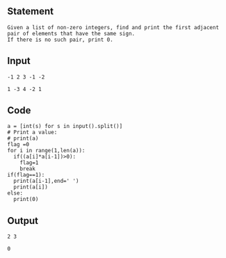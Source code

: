 ## Statement
```
Given a list of non-zero integers, find and print the first adjacent pair of elements that have the same sign. 
If there is no such pair, print 0.
```
## Input
```
-1 2 3 -1 -2

1 -3 4 -2 1
```	
## Code
```
a = [int(s) for s in input().split()]
# Print a value:
# print(a)
flag =0
for i in range(1,len(a)):
  if((a[i]*a[i-1])>0):
    flag=1
    break
if(flag==1):
  print(a[i-1],end=' ')
  print(a[i])
else:
  print(0)
```
## Output
```
2 3

0
```
